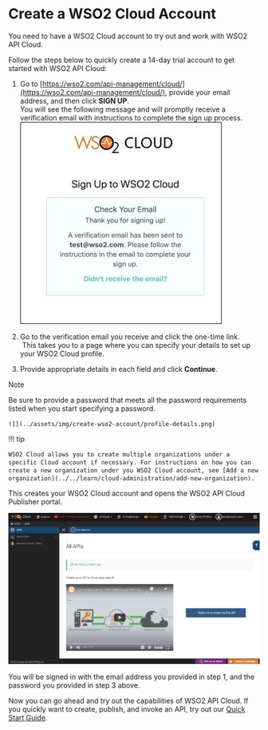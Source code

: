 # Create a WSO2 Cloud Account

You need to have a WSO2 Cloud account to try out and work with WSO2 API Cloud.

Follow the steps below to quickly create a 14-day trial account to get started with WSO2 API Cloud:

1. Go to [https://wso2.com/api-management/cloud/](https://wso2.com/api-management/cloud/), provide your email address, and then click **SIGN UP**.<br/>
You will see the following message and will promptly receive a verification email with instructions to complete the sign up process.<br/>
![](../assets/img/create-wso2-account/verification-email-message.png)<br/>

2. Go to the verification email you receive and click the one-time link.<br/> This takes you to a page where you can specify your details to set up your WSO2 Cloud profile.

3. Provide appropriate details in each field and click **Continue**.
 <html>
         <div class="admonition info">
         <p class="admonition-title">Note</p>
         <p>Be sure to provide a password that meets all the password requirements listed when you start specifying a password.</p>
         </div>
         </html>

    ![](../assets/img/create-wso2-account/profile-details.png)

!!! tip
        
    WSO2 Cloud allows you to create multiple organizations under a specific Cloud account if necessary. For instructions on how you can create a new organization under you WSO2 Cloud account, see [Add a new organization](../../learn/cloud-administration/add-new-organization).

This creates your WSO2 Cloud account and opens the WSO2 API Cloud Publisher portal. 

![](../assets/img/create-wso2-account/api-publisher-portal.png)

You will be signed in with the email address you provided in step 1, and the password you provided in step 3 above.


Now you can go ahead and try out the capabilities of WSO2 API Cloud. If you quickly want to create, publish, and invoke an API, try out our [Quick Start Guide](../quick-start-guide).

 

 